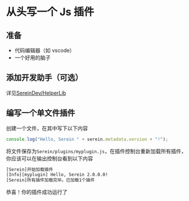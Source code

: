# 从头写一个 Js 插件

## 准备

- 代码编辑器（如 vscode）
- 一个好用的脑子

## 添加开发助手（可选）

详见[SereinDev/HelperLib](https://github.com/SereinDev/HelperLib)

## 编写一个单文件插件

创建一个文件，在其中写下以下内容

```js
console.log("Hello, Serein " + serein.metadata.version + "!");
```

将文件保存为`Serein/plugins/myplugin.js`，在插件控制台重新加载所有插件，你应该可以在输出控制台看到以下内容

```txt
[Serein]开始加载插件
[Info][myplugin] Hello, Serein 2.0.0.0!
[Serein]所有插件加载完毕。已加载1个插件
```

恭喜！你的插件成功运行了
